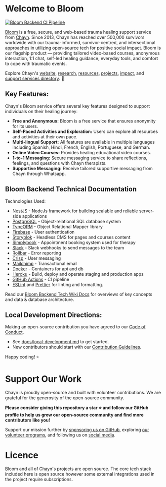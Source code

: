 # Welcome to Bloom

[![Bloom Backend CI Pipeline](https://github.com/chaynHQ/bloom-backend/actions/workflows/.ci.yml/badge.svg)](https://github.com/chaynHQ/bloom-backend/actions/workflows/.ci.yml)

[Bloom](https://bloom.chayn.co/) is a free, secure, and web-based trauma healing support service from [Chayn](https://www.chayn.co/about). Since 2013, Chayn has reached over 500,000 survivors worldwide with our trauma-informed, survivor-centred, and intersectional approaches in utilizing open-source tech for positive social impact. Bloom is our flagship product — providing tailored video-based courses, anonymous interaction, 1:1 chat, self-led healing guidance, everyday tools, and comfort to cope with traumatic events.

Explore Chayn's [website](https://www.chayn.co/about), [research](https://org.chayn.co/research), [resources](https://www.chayn.co/resources), [projects](https://org.chayn.co/projects), [impact](https://org.chayn.co/impact), and [support services directory](https://www.chayn.co/global-directory). 💖

## Key Features:

Chayn's Bloom service offers several key features designed to support individuals on their healing journey:

- **Free and Anonymous:** Bloom is a free service that ensures anonymity for its users.
- **Self-Paced Activities and Exploration:** Users can explore all resources and activities at their own pace.
- **Multi-lingual Support:** All features are available in multiple languages including Spanish, Hindi, French, English, Portuguese, and German.
- **Online Video Courses:** Provides healing educational video courses.
- **1-to-1 Messaging:** Secure messaging service to share reflections, feelings, and questions with Chayn therapists.
- **Supportive Messaging:** Receive tailored supportive messaging from Chayn through Whatsapp.

## Bloom Backend Technical Documentation

Technologies Used:

- [NestJS](https://nestjs.com/) - NodeJs framework for building scalable and reliable server-side applications
- [PostgreSQL](https://www.postgresql.org/about/) - Object-relational SQL database system
- [TypeORM](https://github.com/typeorm/typeorm) - Object Relational Mapper library
- [Firebase](https://firebase.google.com/docs/auth) - User authentication
- [Storyblok](https://www.storyblok.com/) - Headless CMS for pages and courses content
- [Simplybook](https://simplybook.me/en/) - Appointment booking system used for therapy
- [Slack](https://api.slack.com/messaging/webhooks) - Slack webhooks to send messages to the team
- [Rollbar](https://rollbar.com/) - Error reporting
- [Crisp](https://crisp.chat/en/) - User messaging
- [Mailchimp](https://mailchimp.com/developer/marketing/) - Transactional email
- [Docker](https://www.docker.com/) - Containers for api and db
- [Heroku](https://heroku.com) - Build, deploy and operate staging and production apps
- [GitHub Actions](https://github.com/features/actions) - CI pipeline
- [ESLint](https://eslint.org/) and [Prettier](https://prettier.io/) for linting and formatting.

Read our [Bloom Backend Tech Wiki Docs](https://github.com/chaynHQ/bloom-backend/wiki) for overviews of key concepts and data & database architecture.

## Local Development Directions:

Making an open-source contribution you have agreed to our [Code of Conduct](/CODE_OF_CONDUCT.md).

- See [docs/local-development.md](docs/local-development.md) to get started.
- New contributors should start with our [Contribution Guidelines](CONTRIBUTING.md).

Happy coding! ⭐

# Support Our Work

Chayn is proudly open-source and built with volunteer contributions. We are grateful for the generosity of the open-source community.

**Please consider giving this repository a star ⭐ and follow our GitHub profile to help us grow our open-source community and find more contributors like you!**

Support our mission further by [sponsoring us on GitHub](https://github.com/sponsors/chaynHQ), exploring [our volunteer programs](), and following us on [social media](https://linktr.ee/chayn).

# Licence

Bloom and all of Chayn's projects are open source.
The core tech stack included here is open source however some external integrations used in the project require subscriptions.
